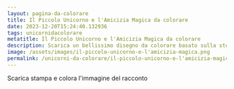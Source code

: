 ```yaml
---
layout: pagina-da-colorare
title: Il Piccolo Unicorno e l'Amicizia Magica da colorare
date: 2023-12-20T15:24:40.132936
tags: unicornidacolorare
metatitle: Il Piccolo Unicorno e l'Amicizia Magica da colorare
description: Scarica un bellissimo disegno da colorare basato sulla storia Il Piccolo Unicorno e l'Amicizia Magica
image: /assets/images/il-piccolo-unicorno-e-l'amicizia-magica.png
permalink: /unicorni-da-colorare/il-piccolo-unicorno-e-l'amicizia-magica-da-colorare.html
---
```

Scarica stampa e colora l'immagine del racconto
        